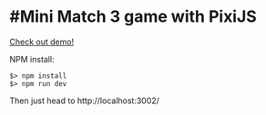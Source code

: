 #Mini Match 3 game with PixiJS
=============

[Check out demo!](http://anvoevodin.name/demos/pixijs-match3-eva/)

NPM install:
```
$> npm install
$> npm run dev
```

Then just head to http://localhost:3002/